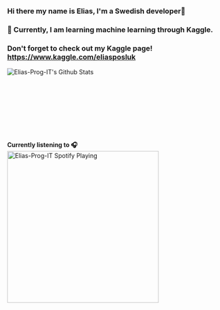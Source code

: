 ### Hi there my name is Elias, I'm a Swedish developer👋
### 🌱 Currently, I am learning machine learning through Kaggle.
### Don't forget to check out my Kaggle page! https://www.kaggle.com/eliasposluk 
<!--
**EliasPos/EliasPos** is a ✨ _special_ ✨ repository because its `README.md` (this file) appears on your GitHub profile.

Here are some ideas to get you started:

- 🔭 I’m currently working on ...
- 🌱 I’m currently learning ...
- 👯 I’m looking to collaborate on ...
- 🤔 I’m looking for help with ...
- 💬 Ask me about ...
- 📫 How to reach me: ...
- 😄 Pronouns: ...
- ⚡ Fun fact: ...
-->


  <img align ="left" alt="Elias-Prog-IT's Github Stats" src="https://github-readme-stats.vercel.app/api?username=Elias-Prog-IT&count_private=true&show_icons=true&theme=radical"/> <br />

  <br />
  <br /><br /><br /><br /><br /><br /><br /><strong>Currently listening to 🎧</strong> <img src="https://novatorem-sepia.vercel.app/api/spotify" alt="Elias-Prog-IT Spotify Playing" width="350"/>
  
  

